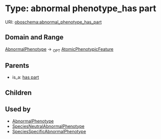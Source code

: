 
# Type: abnormal phenotype_has part




URI: [oboschema:abnormal_phenotype_has_part](http://purl.obolibrary.org/oboschema/abnormal_phenotype_has_part)


## Domain and Range

[AbnormalPhenotype](AbnormalPhenotype.md) ->  <sub>OPT</sub> [AtomicPhenotypicFeature](AtomicPhenotypicFeature.md)

## Parents

 *  is_a: [has part](has_part.md)

## Children


## Used by

 * [AbnormalPhenotype](AbnormalPhenotype.md)
 * [SpeciesNeutralAbnormalPhenotype](SpeciesNeutralAbnormalPhenotype.md)
 * [SpeciesSpecificAbnormalPhenotype](SpeciesSpecificAbnormalPhenotype.md)
